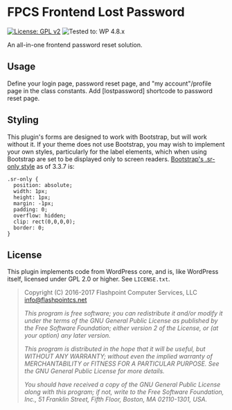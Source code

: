 # FPCS Frontend Lost Password
[![License: GPL v2](https://img.shields.io/badge/License-GPL%20v2-blue.svg)](https://www.gnu.org/licenses/old-licenses/gpl-2.0.en.html) ![Tested to: WP 4.8.x](https://img.shields.io/badge/tested%20up%20to-WP%204.8.x-brightgreen.svg)

An all-in-one frontend password reset solution.

## Usage
Define your login page, password reset page, and "my account"/profile page in the class constants. Add [lostpassword] shortcode to password reset page.

## Styling
This plugin's forms are designed to work with Bootstrap, but will work without it. If your theme does not use Bootstrap, you may wish to implement your own styles, particularly for the label elements, which when using Bootstrap are set to be displayed only to screen readers. [Bootstrap's .sr-only style](https://github.com/twbs/bootstrap/blob/master/less/scaffolding.less#L125) as of 3.3.7 is:

```
.sr-only {
  position: absolute;
  width: 1px;
  height: 1px;
  margin: -1px;
  padding: 0;
  overflow: hidden;
  clip: rect(0,0,0,0);
  border: 0;
}
```

## License
This plugin implements code from WordPress core, and is, like WordPress itself, licensed under GPL 2.0 or higher. See `LICENSE.txt`.

> Copyright (C) 2016-2017 Flashpoint Computer Services, LLC <info@flashpointcs.net>
>
> *This program is free software; you can redistribute it and/or modify it under the terms of the GNU General Public License as published by the Free Software Foundation; either version 2 of the License, or (at your option) any later version.*
>
> *This program is distributed in the hope that it will be useful, but WITHOUT ANY WARRANTY; without even the implied warranty of MERCHANTABILITY or FITNESS FOR A PARTICULAR PURPOSE. See the GNU General Public License for more details.*
>
> *You should have received a copy of the GNU General Public License along with this program; if not, write to the Free Software Foundation, Inc., 51 Franklin Street, Fifth Floor, Boston, MA  02110-1301, USA.*